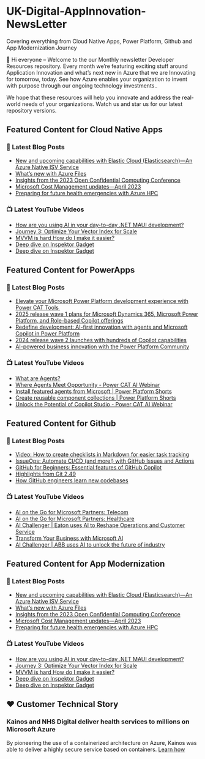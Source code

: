 # UK-Digital-AppInnovation-NewsLetter

Covering everything from Cloud Native Apps, Power Platform, Github and App Modernization Journey

👋 Hi everyone – Welcome to the our Monthly newsletter Developer Resources repository. Every month we’re featuring exciting stuff around Application Innovation and what’s next new in Azure that we are Innovating for tomorrow, today. See how Azure enables your organization to invent with purpose through our ongoing technology investments..


We hope that these resources will help you innovate and address the real-world needs of your organizations. Watch us and star us for our latest repository versions.

## Featured Content for Cloud Native Apps


### 📝 Latest Blog Posts

    
<!-- BLOGCNA:START -->
- [New and upcoming capabilities with Elastic Cloud (Elasticsearch)—An Azure Native ISV Service](https://azure.microsoft.com/blog/new-and-upcoming-capabilities-with-elastic-cloud-elasticsearch-an-azure-native-isv-service/)
- [What’s new with Azure Files](https://azure.microsoft.com/blog/what-s-new-with-azure-files/)
- [Insights from the 2023 Open Confidential Computing Conference](https://azure.microsoft.com/blog/insights-from-the-2023-open-confidential-computing-conference/)
- [Microsoft Cost Management updates—April 2023](https://azure.microsoft.com/blog/microsoft-cost-management-updates-april-2023/)
- [Preparing for future health emergencies with Azure HPC ](https://azure.microsoft.com/blog/preparing-for-future-health-emergencies-with-azure-hpc/)
<!-- BLOGCNA:END -->

### 📺 Latest YouTube Videos

 
<!-- YOUTUBECNA:START -->
- [How are you using AI in your day-to-day .NET MAUI development?](https://www.youtube.com/watch?v=Igmer9kbEM8)
- [Journey 3: Optimize Your Vector Index for Scale](https://www.youtube.com/watch?v=J3eDgwS8wpo)
- [MVVM is hard How do I make it easier?](https://www.youtube.com/watch?v=Ewpf3z1mSvM)
- [Deep dive on Inspektor Gadget](https://www.youtube.com/watch?v=efWxH4j46mk)
- [Deep dive on Inspektor Gadget](https://www.youtube.com/watch?v=SAScGJLHdSA)
<!-- YOUTUBECNA:END -->

##  Featured Content for PowerApps
### 📝 Latest Blog Posts
<!-- BLOGPOWER:START -->
- [Elevate your Microsoft Power Platform development experience with Power CAT Tools ](https://www.microsoft.com/en-us/power-platform/blog/2025/03/04/elevate-your-microsoft-power-platform-development-experience-with-power-cat-tools/)
- [2025 release wave 1 plans for Microsoft Dynamics 365, Microsoft Power Platform, and Role-based Copilot offerings](https://www.microsoft.com/en-us/dynamics-365/blog/business-leader/2025/01/23/2025-release-wave-1-plans-for-microsoft-dynamics-365-microsoft-power-platform-and-role-based-copilot-offerings/)
- [Redefine development: AI-first innovation with agents and Microsoft Copilot in Power Platform](https://www.microsoft.com/en-us/power-platform/blog/2024/11/19/redefine-development-ai-first-innovation-with-agents-and-microsoft-copilot-in-power-platform/)
- [2024 release wave 2 launches with hundreds of Copilot capabilities](https://www.microsoft.com/en-us/dynamics-365/blog/business-leader/2024/10/29/2024-release-wave-2-launches-with-hundreds-of-copilot-capabilities/)
- [AI-powered business innovation with the Power Platform Community](https://www.microsoft.com/en-us/power-platform/blog/2024/09/18/ai-powered-business-innovation-with-the-power-platform-community/)
<!-- BLOGPOWER:END -->
 ### 📺 Latest YouTube Videos
    
<!-- YOUTUBEPOWER:START -->
- [What are Agents?](https://www.youtube.com/watch?v=wiEXRtJU-3o)
- [Where Agents Meet Opportunity - Power CAT AI Webinar](https://www.youtube.com/watch?v=5GwBpFSIQ_g)
- [Install featured agents from Microsoft | Power Platform Shorts](https://www.youtube.com/watch?v=8cXvX3EXV_Y)
- [Create reusable component collections | Power Platform Shorts](https://www.youtube.com/watch?v=lMowrlwpHfU)
- [Unlock the Potential of Copilot Studio - Power CAT AI Webinar](https://www.youtube.com/watch?v=UJBx_zAd3Fg)
<!-- YOUTUBEPOWER:END -->

##  Featured Content for Github
### 📝 Latest Blog Posts
<!-- BLOGGITHUB:START -->
- [Video: How to create checklists in Markdown for easier task tracking](https://github.blog/developer-skills/github/video-how-to-create-checklists-in-markdown-for-easier-task-tracking/)
- [IssueOps: Automate CI/CD (and more!) with GitHub Issues and Actions](https://github.blog/engineering/issueops-automate-ci-cd-and-more-with-github-issues-and-actions/)
- [GitHub for Beginners: Essential features of GitHub Copilot](https://github.blog/ai-and-ml/github-copilot/github-for-beginners-essential-features-of-github-copilot/)
- [Highlights from Git 2.49](https://github.blog/open-source/git/highlights-from-git-2-49/)
- [How GitHub engineers learn new codebases](https://github.blog/developer-skills/application-development/how-github-engineers-learn-new-codebases/)
<!-- BLOGGITHUB:END -->
### 📺 Latest YouTube Videos
<!-- YOUTUBEGITHUB:START -->
- [AI on the Go for Microsoft Partners: Telecom](https://www.youtube.com/watch?v=uFSIGIhG6kk)
- [AI on the Go for Microsoft Partners: Healthcare](https://www.youtube.com/watch?v=psf6_PzsMJg)
- [AI Challenger | Eaton uses AI to Reshape Operations and Customer Service](https://www.youtube.com/watch?v=bhgvHWpe7WA)
- [Transform Your Business with Microsoft AI](https://www.youtube.com/watch?v=Ae5BeG3wkZg)
- [AI Challenger | ABB uses AI to unlock the future of industry](https://www.youtube.com/watch?v=1AW3bgj7NWA)
<!-- YOUTUBEGITHUB:END -->
##  Featured Content for App Modernization
### 📝 Latest Blog Posts
<!-- BLOGAPPMOD:START -->
- [New and upcoming capabilities with Elastic Cloud (Elasticsearch)—An Azure Native ISV Service](https://azure.microsoft.com/blog/new-and-upcoming-capabilities-with-elastic-cloud-elasticsearch-an-azure-native-isv-service/)
- [What’s new with Azure Files](https://azure.microsoft.com/blog/what-s-new-with-azure-files/)
- [Insights from the 2023 Open Confidential Computing Conference](https://azure.microsoft.com/blog/insights-from-the-2023-open-confidential-computing-conference/)
- [Microsoft Cost Management updates—April 2023](https://azure.microsoft.com/blog/microsoft-cost-management-updates-april-2023/)
- [Preparing for future health emergencies with Azure HPC ](https://azure.microsoft.com/blog/preparing-for-future-health-emergencies-with-azure-hpc/)
<!-- BLOGAPPMOD:END -->
### 📺 Latest YouTube Videos
<!-- YOUTUBEAPPMOD:START -->
- [How are you using AI in your day-to-day .NET MAUI development?](https://www.youtube.com/watch?v=Igmer9kbEM8)
- [Journey 3: Optimize Your Vector Index for Scale](https://www.youtube.com/watch?v=J3eDgwS8wpo)
- [MVVM is hard How do I make it easier?](https://www.youtube.com/watch?v=Ewpf3z1mSvM)
- [Deep dive on Inspektor Gadget](https://www.youtube.com/watch?v=efWxH4j46mk)
- [Deep dive on Inspektor Gadget](https://www.youtube.com/watch?v=SAScGJLHdSA)
<!-- YOUTUBEAPPMOD:END -->


## ♥️ Customer Technical Story 

### Kainos and NHS Digital deliver health services to millions on Microsoft Azure

By pioneering the use of a containerized architecture on Azure, Kainos was able to deliver a highly secure service based on containers. [Learn how](https://customers.microsoft.com/en-us/story/1368348549535774520-kainos-and-nhs-digital-deliver-health-services-to-millions-on-microsoft-azure)

